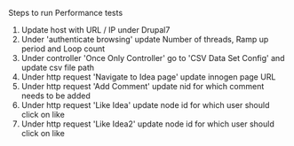 Steps to run Performance tests
1. Update host with URL / IP under Drupal7
2. Under 'authenticate browsing' update Number of threads, Ramp up period and Loop count
3. Under controller 'Once Only Controller' go to 'CSV Data Set Config' and update csv file path
4. Under http request 'Navigate to Idea page' update innogen page URL
5. Under http request 'Add Comment' update nid for which comment needs to be added
6. Under http request 'Like Idea' update node id for which user should click on like
7. Under http request 'Like Idea2' update node id for which user should click on like

